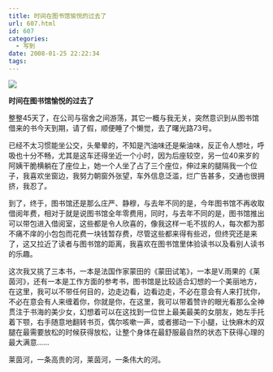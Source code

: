```yaml
---
title: 时间在图书馆愉悦的过去了
url: 607.html
id: 607
categories:
  - 写到
date: 2008-01-25 22:22:34
tags:
---
```


![](http://photo.guolaijie.com/rooufer/attachments/month_0801/z2008125222034.jpg)  
  

**时间在图书馆愉悦的过去了**

  
整整45天了，在公司与宿舍之间游荡，其它一概与我无关，突然意识到从图书馆借来的书今天到期，请了假，顺便睡了个懒觉，去了曙光路73号。  
  
已经不太习惯能坐公交，头晕晕的，不知是汽油味还是柴油味，反正令人想吐，呼吸也十分不畅，尤其是这车还得坐近一个小时，因为后座较空，另一位40来岁的阿姨干脆横躺在了座位上，她一个人坐了占了三个座位，伸过来的腿隔我一个位子，我喜欢坐窗边，我努力朝窗外张望，车外信息泛滥，烂广告甚多，交通也很拥挤，我忍了。  
  
到了，终于，图书馆还是那么庄严、静穆，与去年不同的是，今年图书馆不再收取借阅年费，相对于就是说图书馆全年零费用，同时，与去年不同的是，图书馆推出可以带包进入借阅室，这些都是令人欣喜的，像我这样一毛不拔的人，每次都为那不痛不庠的小包包而花费一块钱暂存费，尽管这些都来得有些迟，但终究还是来了，这又拉近了读者与图书馆的距离，我喜欢在图书馆里体验读书以及看别人读书的乐趣。  
  
这次我又挑了三本书，一本是法国作家蒙田的《蒙田试笔》，一本是V.雨果的《莱茵河》，还有一本是工作方面的参考书，图书馆是比较适合幻想的一个美丽地方，在这里，我可以不带任何目的，边走边看，边看边走，不必在意会有人来打扰你，不必在意会有人来缠着你，你就是你，在这里，我可以带着赞许的眼光看那么全神贯注于书海的美少女，幻想着可以在这找到一位世上最美最美的女朋友，她左手托着下颚，右手随意地翻转书页，偶尔咳嗽一声，或者挪动一下小腿，让快麻木的双腿在最需要放松的时候获得放松，让整个身体在最舒服最自然的状态下获得心理的最大满意……  
  
莱茵河，一条高贵的河，莱茵河，一条伟大的河。